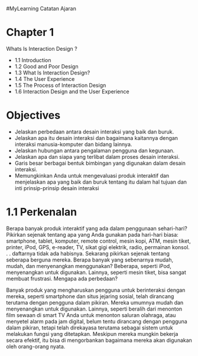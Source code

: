 #MyLearning
Catatan Ajaran
# Chapter 1
Whats Is Interaction Design ?

* 1.1 Introduction
* 1.2 Good and Poor Design
* 1.3 What Is Interaction Design?
* 1.4 The User Experience
* 1.5 The Process of Interaction Design
* 1.6 Interaction Design and the User Experience

# Objectives
* Jelaskan perbedaan antara desain interaksi yang baik dan buruk.
* Jelaskan apa itu desain interaksi dan bagaimana kaitannya dengan interaksi manusia-komputer dan bidang lainnya.
* Jelaskan hubungan antara pengalaman pengguna dan kegunaan.
* Jelaskan apa dan siapa yang terlibat dalam proses desain interaksi.
* Garis besar berbagai bentuk bimbingan yang digunakan dalam desain interaksi.
* Memungkinkan Anda untuk mengevaluasi produk interaktif dan menjelaskan apa yang baik dan buruk tentang itu dalam hal tujuan dan inti
prinsip-prinsip desain interaksi


# 1.1 Perkenalan

Berapa banyak produk interaktif yang ada dalam penggunaan sehari-hari? Pikirkan sejenak tentang apa yang Anda gunakan pada hari-hari biasa: smartphone, tablet,
komputer, remote control, mesin kopi, ATM, mesin tiket, printer, iPod, GPS, e-reader, TV, sikat gigi elektrik, radio, permainan
konsol. . . daftarnya tidak ada habisnya. Sekarang pikirkan sejenak tentang seberapa berguna mereka. Berapa banyak yang sebenarnya mudah, mudah, dan menyenangkan
menggunakan? Beberapa, seperti iPod, menyenangkan untuk digunakan. Lainnya, seperti mesin tiket, bisa sangat membuat frustrasi. Mengapa ada perbedaan?

Banyak produk yang mengharuskan pengguna untuk berinteraksi dengan mereka, seperti smartphone dan situs jejaring sosial, telah dirancang terutama dengan pengguna dalam pikiran. Mereka umumnya mudah dan menyenangkan untuk digunakan. Lainnya, seperti beralih dari menonton film sewaan di smart TV Anda untuk menonton saluran olahraga, atau menyetel alarm pada jam digital, belum tentu dirancang dengan pengguna dalam pikiran, tetapi telah direkayasa terutama sebagai sistem untuk melakukan fungsi yang ditetapkan. Meskipun mereka mungkin bekerja secara efektif, itu bisa di mengorbankan bagaimana mereka akan digunakan oleh orang-orang nyata.

